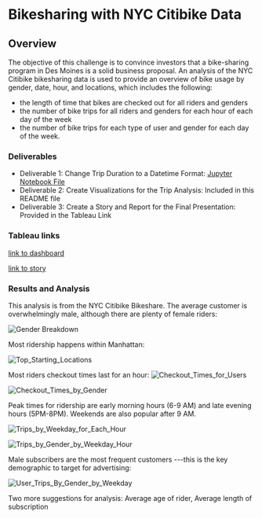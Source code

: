 # Bikesharing with NYC Citibike Data

## Overview

The objective of this challenge is to convince investors that a bike-sharing program in Des Moines is a solid business proposal.  An analysis of the NYC Citibike  bikesharing data is used to provide an overview of bike usage by gender, date, hour, and locations, which includes the following:

- the length of time that bikes are checked out for all riders and genders
- the number of bike trips for all riders and genders for each hour of each day of the week
- the number of bike trips for each type of user and gender for each day of the week.

### Deliverables

- Deliverable 1: Change Trip Duration to a Datetime Format: [Jupyter Notebook File](NYC_Citibike_Challenge.ipynb)
- Deliverable 2: Create Visualizations for the Trip Analysis: Included in this README file
- Deliverable 3: Create a Story and Report for the Final Presentation: Provided in the Tableau Link

### Tableau links

[link to dashboard](https://public.tableau.com/views/RR_Bikeshare_Dashboard_050722/Dashboard?:language=en-US&publish=yes&:display_count=n&:origin=viz_share_link)

[link to story](https://public.tableau.com/shared/9KXTWDQNJ?:display_count=n&:origin=viz_share_link)

### Results and Analysis

This analysis is from the NYC Citibike Bikeshare.  The average customer is overwhelmingly male, although there are plenty of female riders:

![Gender Breakdown](https://user-images.githubusercontent.com/98564776/167278681-90de1d71-5f20-4280-aea6-311bb9108cd4.PNG)

Most ridership happens within Manhattan:

![Top_Starting_Locations](https://user-images.githubusercontent.com/98564776/167278688-1b734e11-5e8b-469d-a3ed-899d7545ee45.PNG)

Most riders checkout times last for an hour:
![Checkout_Times_for_Users](https://user-images.githubusercontent.com/98564776/167278704-5f0b18b5-878f-44b9-b093-5a52747f5b6d.PNG)

![Checkout_Times_by_Gender](https://user-images.githubusercontent.com/98564776/167279006-74ddd69f-04e7-4346-a59e-a69167562a8f.PNG)


Peak times for ridership are early morning hours (6-9 AM) and late evening hours  (5PM-8PM). Weekends are also popular after 9 AM.

![Trips_by_Weekday_for_Each_Hour](https://user-images.githubusercontent.com/98564776/167279078-d4844983-e352-4f38-99cb-774a5b535641.PNG)

![Trips_by_Gender_by_Weekday_Hour](https://user-images.githubusercontent.com/98564776/167279080-1f893d4e-4404-403d-b911-cc727eb4bf47.PNG)

Male subscribers are the most frequent customers ---this is the key demographic to target for advertising:

![User_Trips_By_Gender_by_Weekday](https://user-images.githubusercontent.com/98564776/167278743-9227ebdd-a0a9-4d4d-88ec-74a81532ed13.PNG)

Two more suggestions for analysis: Average age of rider, Average length of subscription

